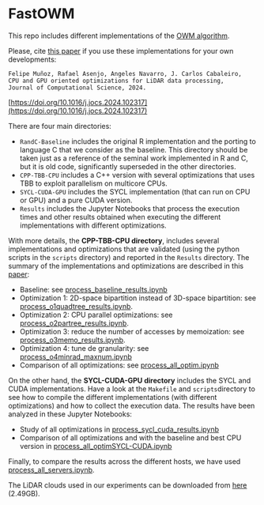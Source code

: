 # FastOWM

This repo includes different implementations of the [OWM algorithm](https://www.mdpi.com/2072-4292/12/7/1051). 

Please, cite [this paper](https://authors.elsevier.com/sd/article/S1877-7503(24)00110-8) if you use these implementations for your own developments:

```
Felipe Muñoz, Rafael Asenjo, Angeles Navarro, J. Carlos Cabaleiro,
CPU and GPU oriented optimizations for LiDAR data processing,
Journal of Computational Science, 2024. 
```
[https://doi.org/10.1016/j.jocs.2024.102317](https://doi.org/10.1016/j.jocs.2024.102317)

There are four main directories:

* ``RandC-Baseline`` includes the original R implementation and the porting to language C that we consider as the baseline. This directory should be taken just as a reference of the seminal work implemented in R and C, but it is old code, significantly superseded in the other directories.
* ``CPP-TBB-CPU`` includes a C++ version with several optimizations that uses TBB to exploit parallelism on multicore CPUs.
* ``SYCL-CUDA-GPU`` includes the SYCL implementation (that can run on CPU or GPU) and a pure CUDA version.
* ``Results`` includes the Jupyter Notebooks that process the execution times and other results obtained when executing the different implementations with different optimizations.

With more details, the **CPP-TBB-CPU directory**, includes several implementations and optimizations that are validated (using the python scripts in the ``scripts`` directory) and reported in the ``Results`` directory. The summary of the implementations and optimizations are described in this [paper](https://www.overleaf.com/project/615584a8f2c4278161fc2b94):

* Baseline: see [process_baseline_results.ipynb](Results/process_baseline_results.ipynb)
* Optimization 1: 2D-space bipartition instead of 3D-space bipartition: see [process_o1quadtree_results.ipynb](Results/process_o1quadtree_results.ipynb).
* Optimization 2: CPU parallel optimizations: see [process_o2partree_results.ipynb](Results/process_o2partree_results.ipynb).
* Optimization 3: reduce the number of accesses by memoization: see [process_o3memo_results.ipynb](Results/process_o3memo_results.ipynb).
* Optimization 4: tune de granularity: see [process_o4minrad_maxnum.ipynb](Results/process_o4minrad_maxnum.ipynb)
* Comparison of all optimizations: see [process_all_optim.ipynb](Results/process_all_optim.ipynb)

On the other hand, the **SYCL-CUDA-GPU directory** includes the SYCL and CUDA implementations. Have a look at the ``Makefile`` and ``scripts``directory to see how to compile the different implementations (with different optimizations) and how to collect the execution data. The results have been analyzed in these Jupyter Notebooks:

* Study of all optimizations in [process_sycl_cuda_results.ipynb](Results/process_sycl_cuda_results.ipynb)
* Comparison of all optimizations and with the baseline and best CPU version in [process_all_optimSYCL-CUDA.ipynb](Results/process_all_optimSYCL-CUDA.ipynb)

Finally, to compare the results across the different hosts, we have used [process_all_servers.ipynb](Results/process_all_servers.ipynb).

The LiDAR clouds used in our experiments can be downloaded from [here](https://www.dropbox.com/s/0vpr8gow624ngqz/nubesLidar.tgz?dl=0) (2.49GB).
